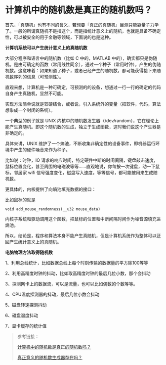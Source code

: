 # 计算机中的随机数是真正的随机数吗？

首先，「真随机」也有不同的含义，若想要「真正的真随机」目测只能靠量子力学了。一般的所谓真随机不是指这个，而是指统计意义上的随机，也就是具备不确定性，可以被安全的用于金融等领域，下面说的也是这种。

**计算机系统可以产生统计意义上的真随机数**

大部分程序和语言中的随机数（比如 C 中的，MATLAB 中的），确实都只是伪随机。是由可确定的函数（常用线性同余），通过一个种子（常用时钟），产生的伪随机数。这意味着：如果知道了种子，或者已经产生的随机数，都可能获得接下来随机数序列的信息（可预测性）。

直观来想，计算机是一种可确定，可预测的的设备，想通过一行一行的确定的代码自身产生真随机，显然不可能。

实现方法简单说就是软硬结合，或者说，引入系统外的变量（把软件，代码，算法想象成一个封闭的系统）。

一个典型的例子就是 UNIX 内核中的随机数发生器（/dev/random），它在理论上能产生真随机。即这个随机数的生成，独立于生成函数，这时我们说这个产生器是非确定的。

具体来讲，UNIX 维护了一个熵池，不断收集非确定性的设备事件，即机器运行环境中产生的硬件噪音来作为种子。

比如说：时钟，IO 请求的响应时间，特定硬件中断的时间间隔，键盘敲击速度，鼠标位置变化，甚至周围的电磁波等等……直观地说，你每按一次键盘，动一下鼠标，邻居家 wifi 信号强度变化，磁盘写入速度，等等信号，都可能被用来生成随机数。

更具体的，内核提供了向熵池填充数据的接口：

比如鼠标的就是

```
void add_mouse_randomness(__u32 mouse_data) 
```

内核子系统和驱动调用这个函数，把鼠标的位置和中断间隔时间作为噪音源填充进熵池。

所以，结论是，程序和算法本身不能产生真随机，但是计算机系统作为整体可以迂回产生统计意义上的真随机。

**电脑物理方法取得随机数**

1、利用总线统计，比如数据总线上每个时刻传输的数据量的平方除100等等

2、利用高精度时钟的抖动，比如取高精度时钟的最后几位小数，那个会抖动

3、探测网卡上的数据流，可以是流量，也可以比如偶数的个数等等。

4、CPU温度探测器的抖动，最后几位小数会抖动

5、磁盘转速探测抖动

6、磁盘温度抖动

7、显卡缓存的统计值

> 参考链接：
>
> [计算机中的随机数是真正的随机数吗？](https://gist.github.com/TwoWater/8e60eb483d455388085f5eba3549de59)
>
> [真正意义的随机数生成器存在吗？](https://www.zhihu.com/question/20145173)